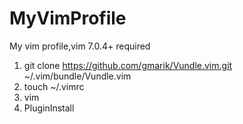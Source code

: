 # MyVimProfile
My vim profile,vim 7.0.4+ required
1. git clone https://github.com/gmarik/Vundle.vim.git ~/.vim/bundle/Vundle.vim
2. touch ~/.vimrc
3. vim 
4. PluginInstall
